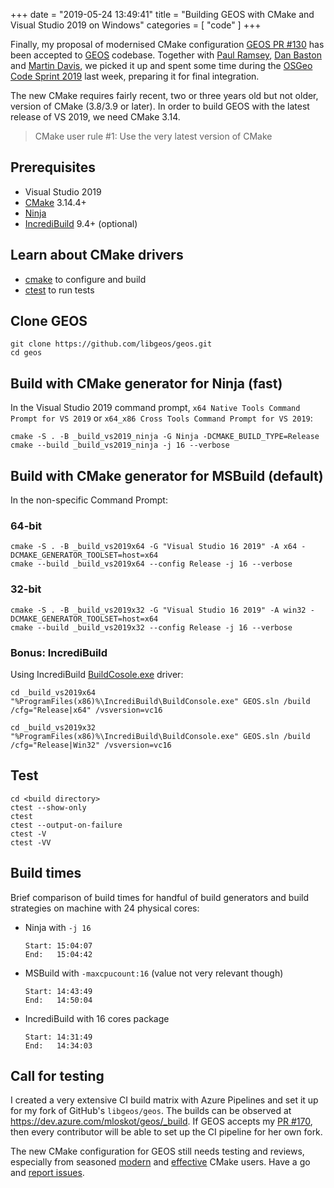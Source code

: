 +++
date = "2019-05-24 13:49:41"
title = "Building GEOS with CMake and Visual Studio 2019 on Windows"
categories = [ "code" ]
+++

Finally, my proposal of modernised CMake configuration
[GEOS PR #130](https://github.com/libgeos/geos/pull/130) has been accepted to
[GEOS](https://trac.osgeo.org/geos) codebase.
Together with [Paul Ramsey](http://blog.cleverelephant.ca/), [Dan Baston](https://github.com/dbaston)
and [Martin Davis](https://github.com/dr-jts), we picked it up and spent some time during the
[OSGeo Code Sprint 2019](https://wiki.osgeo.org/wiki/OSGeo_Community_Sprint_2019)
last week, preparing it for final integration.

The new CMake requires fairly recent, two or three years old but not older,
version of CMake (3.8/3.9 or later).
In order to build GEOS with the latest release of VS 2019, we need CMake 3.14.

> CMake user rule #1: Use the very latest version of CMake

## Prerequisites

* Visual Studio 2019
* [CMake](https://cmake.org/files) 3.14.4+
* [Ninja](https://ninja-build.org)
* [IncrediBuild](https://www.incredibuild.com) 9.4+ (optional)

## Learn about CMake drivers

* [cmake](https://cmake.org/cmake/help/latest/manual/cmake.1.html) to configure and build
* [ctest](https://cmake.org/cmake/help/latest/manual/ctest.1.html) to run tests

## Clone GEOS

```
git clone https://github.com/libgeos/geos.git
cd geos
```

## Build with CMake generator for Ninja (fast)

In the Visual Studio 2019 command prompt, `x64 Native Tools Command Prompt for VS 2019` or `x64_x86 Cross Tools Command Prompt for VS 2019`:

```
cmake -S . -B _build_vs2019_ninja -G Ninja -DCMAKE_BUILD_TYPE=Release
cmake --build _build_vs2019_ninja -j 16 --verbose
```

## Build with CMake generator for MSBuild (default)

In the non-specific Command Prompt:

### 64-bit

```
cmake -S . -B _build_vs2019x64 -G "Visual Studio 16 2019" -A x64 -DCMAKE_GENERATOR_TOOLSET=host=x64
cmake --build _build_vs2019x64 --config Release -j 16 --verbose
```

### 32-bit

```
cmake -S . -B _build_vs2019x32 -G "Visual Studio 16 2019" -A win32 -DCMAKE_GENERATOR_TOOLSET=host=x64
cmake --build _build_vs2019x32 --config Release -j 16 --verbose
```
### Bonus: IncrediBuild

Using IncrediBuild [BuildCosole.exe](https://www.incredibuild.com/webhelp/BuildConsole.html) driver:

```
cd _build_vs2019x64
"%ProgramFiles(x86)%\IncrediBuild\BuildConsole.exe" GEOS.sln /build /cfg="Release|x64" /vsversion=vc16
```

```
cd _build_vs2019x32
"%ProgramFiles(x86)%\IncrediBuild\BuildConsole.exe" GEOS.sln /build /cfg="Release|Win32" /vsversion=vc16
```

## Test

```
cd <build directory>
ctest --show-only
ctest
ctest --output-on-failure
ctest -V
ctest -VV
```

## Build times

Brief comparison of build times for handful of build generators and
build strategies on machine with 24 physical cores:

- Ninja with `-j 16`

    ```
    Start: 15:04:07
    End:   15:04:42
    ```

- MSBuild with `-maxcpucount:16` (value not very relevant though)

    ```
    Start: 14:43:49
    End:   14:50:04
    ```

- IncrediBuild with 16 cores package

    ```
    Start: 14:31:49
    End:   14:34:03
    ```

## Call for testing

I created a very extensive CI build matrix with Azure Pipelines
and set it up for my fork of GitHub's `libgeos/geos`.
The builds can be observed at https://dev.azure.com/mloskot/geos/_build.
If GEOS accepts my [PR #170](https://github.com/libgeos/geos/pull/172),
then every contributor will be able to set up the CI pipeline for her own fork.

The new CMake configuration for GEOS still needs testing and reviews,
especially from seasoned [modern](https://www.youtube.com/watch?v=y7ndUhdQuU8)
and [effective](https://www.youtube.com/watch?v=bsXLMQ6WgIk) CMake users.
Have a go and [report issues](https://trac.osgeo.org/geos/#BugReporting).
